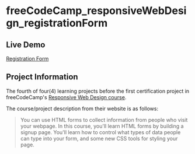 # freeCodeCamp_responsiveWebDesign_registrationForm

## Live Demo

[Registration Form](https://dracula27.github.io/freeCodeCamp_responsiveWebDesign_registrationForm/)

## Project Information

The fourth of four(4) learning projects before the first certification project in freeCodeCamp's [Responsive Web Design course](https://www.freecodecamp.org/learn/2022/responsive-web-design/).

The course/project description from their website is as follows:

> You can use HTML forms to collect information from people who visit your webpage. In this course, you'll learn HTML forms by building a signup page. You'll learn how to control what types of data people can type into your form, and some new CSS tools for styling your page.
